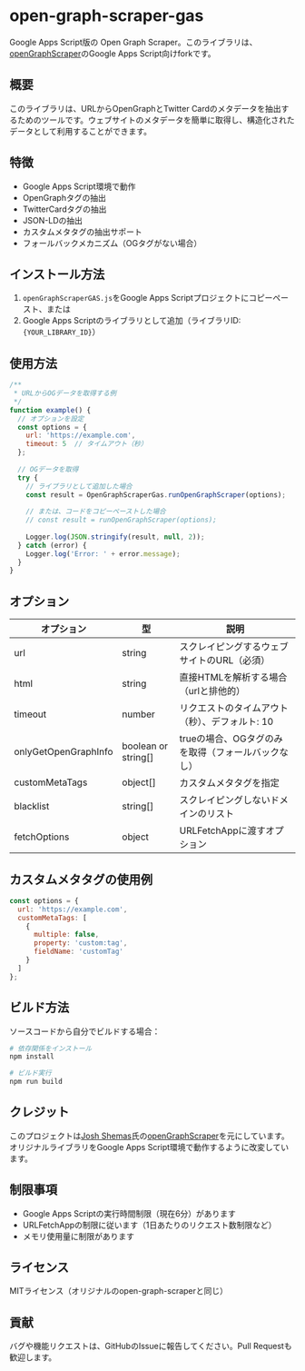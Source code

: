 # open-graph-scraper-gas

Google Apps Script版の Open Graph Scraper。このライブラリは、[openGraphScraper](https://github.com/jshemas/openGraphScraper)のGoogle Apps Script向けforkです。

## 概要

このライブラリは、URLからOpenGraphとTwitter Cardのメタデータを抽出するためのツールです。ウェブサイトのメタデータを簡単に取得し、構造化されたデータとして利用することができます。

## 特徴

- Google Apps Script環境で動作
- OpenGraphタグの抽出
- TwitterCardタグの抽出
- JSON-LDの抽出
- カスタムメタタグの抽出サポート
- フォールバックメカニズム（OGタグがない場合）

## インストール方法

1. `openGraphScraperGAS.js`をGoogle Apps Scriptプロジェクトにコピーペースト、または
2. Google Apps Scriptのライブラリとして追加（ライブラリID: `{YOUR_LIBRARY_ID}`）

## 使用方法

```javascript
/**
 * URLからOGデータを取得する例
 */
function example() {
  // オプションを設定
  const options = {
    url: 'https://example.com',
    timeout: 5  // タイムアウト（秒）
  };
  
  // OGデータを取得
  try {
    // ライブラリとして追加した場合
    const result = OpenGraphScraperGas.runOpenGraphScraper(options);
    
    // または、コードをコピーペーストした場合
    // const result = runOpenGraphScraper(options);
    
    Logger.log(JSON.stringify(result, null, 2));
  } catch (error) {
    Logger.log('Error: ' + error.message);
  }
}
```

## オプション

| オプション | 型 | 説明 |
|------------|-----|-------------|
| url | string | スクレイピングするウェブサイトのURL（必須） |
| html | string | 直接HTMLを解析する場合（urlと排他的） |
| timeout | number | リクエストのタイムアウト（秒）、デフォルト: 10 |
| onlyGetOpenGraphInfo | boolean or string[] | trueの場合、OGタグのみを取得（フォールバックなし） |
| customMetaTags | object[] | カスタムメタタグを指定 |
| blacklist | string[] | スクレイピングしないドメインのリスト |
| fetchOptions | object | URLFetchAppに渡すオプション |

## カスタムメタタグの使用例

```javascript
const options = {
  url: 'https://example.com',
  customMetaTags: [
    {
      multiple: false,
      property: 'custom:tag',
      fieldName: 'customTag'
    }
  ]
};
```

## ビルド方法

ソースコードから自分でビルドする場合：

```bash
# 依存関係をインストール
npm install

# ビルド実行
npm run build
```

## クレジット

このプロジェクトは[Josh Shemas](https://github.com/jshemas)氏の[openGraphScraper](https://github.com/jshemas/openGraphScraper)を元にしています。オリジナルライブラリをGoogle Apps Script環境で動作するように改変しています。

## 制限事項

- Google Apps Scriptの実行時間制限（現在6分）があります
- URLFetchAppの制限に従います（1日あたりのリクエスト数制限など）
- メモリ使用量に制限があります

## ライセンス

MITライセンス（オリジナルのopen-graph-scraperと同じ）

## 貢献

バグや機能リクエストは、GitHubのIssueに報告してください。Pull Requestも歓迎します。